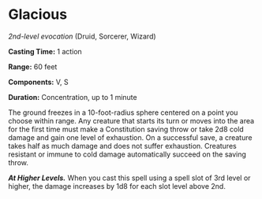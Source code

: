 # Glacious
*2nd-level evocation* (Druid, Sorcerer, Wizard)

**Casting Time:** 1 action

**Range:** 60 feet

**Components:** V, S

**Duration:** Concentration, up to 1 minute

The ground freezes in a 10-foot-radius sphere centered on a point you choose within range. Any creature that starts its turn or moves into the area for the first time must make a Constitution saving throw or take 2d8 cold damage and gain one level of exhaustion. On a successful save, a creature takes half as much damage and does not suffer exhaustion. Creatures resistant or immune to cold damage automatically succeed on the saving throw.

***At Higher Levels.*** When you cast this spell using a spell slot of 3rd level or higher, the damage increases by 1d8 for each slot level above 2nd.
